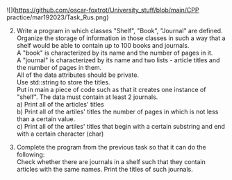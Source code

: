 ![](https://github.com/oscar-foxtrot/University_stuff/blob/main/CPP practice/mar192023/Task_Rus.png)  
  
2. Write a program in which classes "Shelf", "Book", "Journal" are defined.  
Organize the storage of information in those classes in such a way that a shelf would be able to contain up to 100 books and journals.  
A "book" is characterized by its name and the number of pages in it.  
A "journal" is characterized by its name and two lists - article titles and the number of pages in them.  
All of the data attributes should be private.  
Use std::string to store the titles.  
Put in main a piece of code such as that it creates one instance of "shelf". The data must contain at least 2 journals.  
a) Print all of the articles' titles  
b) Print all of the artiles' titles the number of pages in which is not less than a certain value.  
c) Print all of the artiles' titles that begin with a certain substring and end with a certain character (char)    
  
3. Complete the program from the previous task so that it can do the following:  
Check whether there are journals in a shelf such that they contain articles with the same names. Print the titles of such journals.  
  
